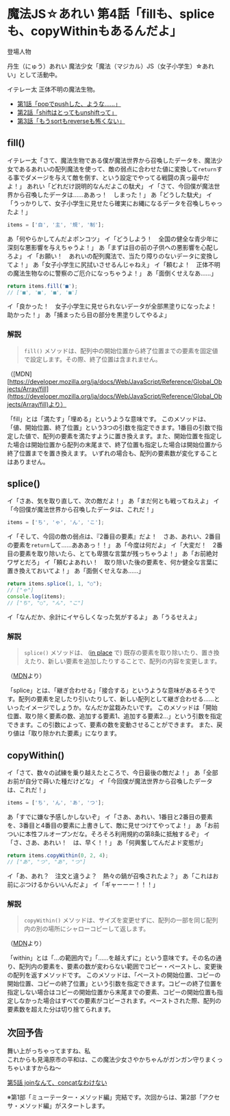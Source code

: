 # 魔法JS☆あれい 第4話「fillも、spliceも、copyWithinもあるんだよ」



登場人物

丹生（にゅう）あれい
魔法少女「魔法（マジカル）JS（女子小学生）☆あれい」として活動中。

イテレー太
正体不明の魔法生物。

* [第1話「popでpushした、ような……」](https://qiita.com/8amjp/items/e44e707ccc8c95b4a40d)
* [第2話「shiftはとってもunshiftって」](https://qiita.com/8amjp/items/3fc1b2defd28ba1c2df3)
* [第3話「もうsortもreverseも怖くない」](https://qiita.com/8amjp/items/86f5294981fbebd3fe2d)

## fill()

イテレー太「さて、魔法生物である僕が魔法世界から召喚したデータを、魔法少女であるあれいの配列魔法を使って、敵の弱点に合わせた値に変換して`return`する事でダメージを与えて敵を倒す、という設定でやってる戦闘の真っ最中だよ！」
あれい「どれだけ説明的なんだよこの駄犬」
イ「さて、今回僕が魔法世界から召喚したデータは……ああっ！　しまった！」
あ「どうした駄犬」
イ「うっかりして、女子小学生に見せたら確実にお縄になるデータを召喚しちゃったよ！」

```js
items = ['自', '主', '規', '制'];
```

あ「何やらかしてんだよポンコツ」
イ「どうしよう！　全国の健全な青少年に深刻な悪影響を与えちゃうよ！」
あ「まずは目の前の子供への悪影響を心配しろよ」
イ「お願い！　あれいの配列魔法で、当たり障りのないデータに変換してよ！」
あ「女子小学生に尻拭いさせるんじゃねえ」
イ「頼むよ！　正体不明の魔法生物なのに警察のご厄介になっちゃうよ！」
あ「面倒くせえなあ……」

```js
return items.fill('■');
// ['■', '■', '■', '■']
```

イ「良かった！　女子小学生に見せられないデータが全部黒塗りになったよ！　助かった！」
あ「捕まったら目の部分を黒塗りしてやるよ」

### 解説

> `fill()` メソッドは、配列中の開始位置から終了位置までの要素を固定値で設定します。その際、終了位置は含まれません。

（[MDN][https://developer.mozilla.org/ja/docs/Web/JavaScript/Reference/Global_Objects/Array/fill](https://developer.mozilla.org/ja/docs/Web/JavaScript/Reference/Global_Objects/Array/fill)より）

「fill」とは「満たす」「埋める」というような意味です。
このメソッドは、「値、開始位置、終了位置」という3つの引数を指定できます。1番目の引数で指定した値で、配列の要素を満たすように置き換えます。また、開始位置を指定した場合は開始位置から配列の末尾まで、終了位置も指定した場合は開始位置から終了位置までを置き換えます。
いずれの場合も、配列の要素数が変化することはありません。

## splice()

イ「さあ、気を取り直して、次の敵だよ！」
あ「まだ何とも戦ってねえよ」
イ「今回僕が魔法世界から召喚したデータは、これだ！」

```js
items = ['ち', 'ゃ', 'ん', 'こ'];
```

イ「そして、今回の敵の弱点は、『2番目の要素』だよ！　さあ、あれい、2番目の要素を`return`して……あああっ！！」
あ「今度は何だよ」
イ「大変だ！　2番目の要素を取り除いたら、とても卑猥な言葉が残っちゃうよ！」
あ「お前絶対ワザとだろ」
イ「頼むよあれい！　取り除いた後の要素を、何か健全な言葉に置き換えておいてよ！」
あ「面倒くせえなあ……」

```js
return items.splice(1, 1, "○");
// ["ゃ"]
console.log(items);
// ["ち", "○", "ん", "こ"]
```

イ「なんだか、余計にイヤらしくなった気がするよ」
あ「うるせえよ」

### 解説

> `splice()` メソッドは、 ([in place](https://ja.wikipedia.org/wiki/In-place%E3%82%A2%E3%83%AB%E3%82%B4%E3%83%AA%E3%82%BA%E3%83%A0) で) 既存の要素を取り除いたり、置き換えたり、新しい要素を追加したりすることで、配列の内容を変更します。

（[MDN](https://developer.mozilla.org/ja/docs/Web/JavaScript/Reference/Global_Objects/Array/splice)より）


「splice」とは、「継ぎ合わせる」「接合する」というような意味があるそうです。配列の要素を足したり引いたりして、新しい配列として継ぎ合わせる……といったイメージでしょうか。なんだか盆栽みたいです。
このメソッドは「開始位置、取り除く要素の数、追加する要素1、追加する要素2…」という引数を指定できます。この引数によって、要素の数を変動させることができます。
また、戻り値は「取り除かれた要素」になります。

## copyWithin()

イ「さて、数々の試練を乗り越えたところで、今日最後の敵だよ！」
あ「全部お前が自分で蒔いた種だけどな」
イ「今回僕が魔法世界から召喚したデータは、これだ！」

```js
items = ['ち', 'ん', 'あ', 'つ'];
```

あ「すでに嫌な予感しかしないぞ」
イ「さあ、あれい、1番目と2番目の要素を、3番目と4番目の要素に上書きして、敵に見せつけてやってよ！」
あ「お前ついに本性フルオープンだな。そろそろ利用規約の第8条に抵触するぞ」
イ「さ、さあ、あれい！　は、早く！！」
あ「何興奮してんだよド変態が」

```js
return items.copyWithin(0, 2, 4);
// ["あ", "つ", "あ", "つ"]
```

イ「あ、あれ？　注文と違うよ？　熱々の鍋が召喚されたよ？」
あ「これはお前にぶつけるからいいんだよ」
イ「ギャーーー！！！」

### 解説

> `copyWithin()` メソッドは、サイズを変更せずに、配列の一部を同じ配列内の別の場所にシャローコピーして返します。

（[MDN](https://developer.mozilla.org/ja/docs/Web/JavaScript/Reference/Global_Objects/Array/copyWithin)より）

「within」とは「…の範囲内で」「……を越えずに」という意味です。その名の通り、配列内の要素を、要素の数が変わらない範囲でコピー・ペーストし、変更後の配列を返すメソッドです。
このメソッドは、「ペーストの開始位置、コピーの開始位置、コピーの終了位置」という引数を指定できます。コピーの終了位置を指定しない場合はコピーの開始位置から末尾までの要素、コピーの開始位置も指定しなかった場合はすべての要素がコピーされます。ペーストされた際、配列の要素数を超えた分は切り捨てられます。

## 次回予告

舞い上がっちゃってますね、私  
これからも見滝原市の平和は、この魔法少女さやかちゃんがガンガン守りまくっちゃいますからね～  

[第5話 joinなんて、concatなわけない](https://qiita.com/8amjp/items/229c41ad2146728abd89)

※第1部「ミューテーター・メソッド編」完結です。次回からは、第2部「アクセサ・メソッド編」がスタートします。
<!--stackedit_data:
eyJoaXN0b3J5IjpbLTEyMTQxNDI1NjIsLTIwMjM1NTg1OTIsMz
cyMzg5OTk4LC0yMTA3MTI3OTMzLC0zNDEyMTk4MDYsMzQ5OTUy
NjcxLDUyMDQ1NzkxNSwtNTg0NDExNjYxLDg3NDk2ODQ2MywxNj
cxNTQxOTUxLC00MTMyMzg0MTAsMzU3NTg4ODQxLDU4NzA2ODk5
NiwxNjcyMzEwMDY0LDE3Njg1Njc4MTYsMTExNDgzNTgwOCwtMT
c0MTI0NzU3Nyw1MTUwNjA4MDIsMTAwNjk3NjE0NywxMTMwNzk0
MTA3XX0=
-->
